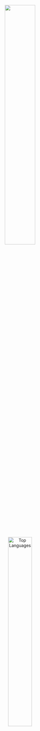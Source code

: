 <div align="center">
  <img style="width: 45%;" src="https://github.com/user-attachments/assets/e25377c0-2732-4165-8d8e-8defa4952d8b"/>
  <br/>
  <img style="width: 40%;" src="https://github.com/user-attachments/assets/b45c04e4-71f8-45e9-981a-e1b1daffc49b" alt="Top Languages">
</div>



<div align="center">
  
</div>
